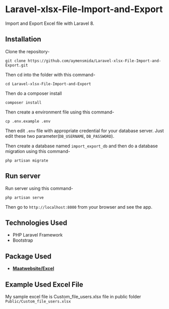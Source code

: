 # Laravel-xlsx-File-Import-and-Export

Import and Export Excel file with Laravel 8.

## Installation

Clone the repository-
```
git clone https://github.com/aymensmida/Laravel-xlsx-File-Import-and-Export.git
```

Then cd into the folder with this command-
```
cd Laravel-xlsx-File-Import-and-Export
```

Then do a composer install
```
composer install
```

Then create a environment file using this command-
```
cp .env.example .env
```

Then edit `.env` file with appropriate credential for your database server. Just edit these two parameter(`DB_USERNAME`, `DB_PASSWORD`).

Then create a database named `import_export_db` and then do a database migration using this command-
```
php artisan migrate
```

## Run server

Run server using this command-
```
php artisan serve
```

Then go to `http://localhost:8000` from your browser and see the app.

## Technologies Used

- PHP Laravel Framework
- Bootstrap

## Package  Used

- **[Maatwebsite/Excel ](https://docs.laravel-excel.com/3.1/getting-started/installation.html)**


## Example Used Excel File
My sample excel file is Custom_file_users.xlsx file in public folder
`Public/Custom_file_users.xlsx`

